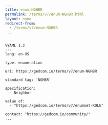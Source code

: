```yaml
---
title: enum-NGHBR
permalink: /terms/v7/enum-NGHBR.html
layout: none
redirect-from:
  - /terms/v7/enum-NGHBR
...
```


```

%YAML 1.2
---
lang: en-US

type: enumeration

uri: https://gedcom.io/terms/v7/enum-NGHBR

standard tag: 'NGHBR'

specification:
  - Neighbor

value of:
  - "https://gedcom.io/terms/v7/enumset-ROLE"

contact: "https://gedcom.io/community/"
...

```
